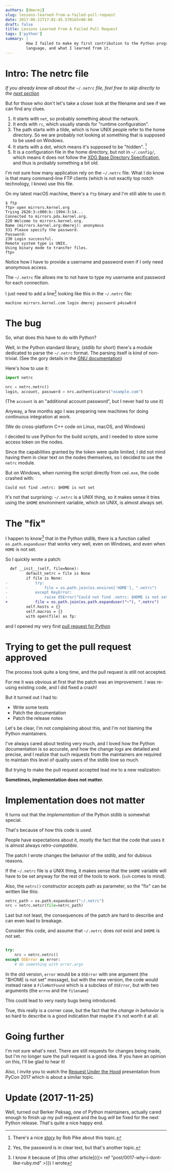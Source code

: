 ```yaml
---
authors: [dmerej]
slug: lessons-learned-from-a-failed-pull-request
date: 2017-06-21T17:01:45.570165+00:00
draft: false
title: Lessons Learned From A Failed Pull Request
tags: ['python']
summary: |
         How I failed to make my first contribution to the Python programming
         language, and what I learned from it.
---
```


# Intro: The netrc file

_If you already know all about the `~/.netrc` file, feel free to skip directly
to the [next section](#the-bug)_


But for those who don't let's take a closer look at the filename and see if we
can find any clues.

1. It starts with `net`, so probably something about the network.
2. It ends with `rc`, which usually stands for "runtime configuration".
3. The path starts with a tilde, which is how UNIX people refer to the home
   directory. So we are probably not looking at something that is supposed to be
   used on Windows.
4. It starts with a dot, which means it's supposed to be "hidden". [^1]
5. It is a configuration file in the home directory, but not in
   `~/.config/`, which means it does not follow the [XDG Base Directory
   Specification](https://standards.freedesktop.org/basedir-spec/basedir-spec-latest.html),
   and thus is probably something a bit old.


I'm not sure how many application rely on the `~/.netrc` file. What I do know is
that many command-line FTP clients (which is not exactly top notch technology, I
know) use this file.

On my latest macOS machine, there's a `ftp` binary and I'm still able to use it:

```console
$ ftp
ftp> open mirrors.kernel.org
Trying 2620:3:c000:b::1994:3:14...
Connected to mirrors.pdx.kernel.org.
220 Welcome to mirrors.kernel.org.
Name (mirrors.kernel.org:dmerej): anonymous
331 Please specify the password.
Password:
230 Login successful.
Remote system type is UNIX.
Using binary mode to transfer files.
ftp>
```

Notice how I have to provide a username and password even if I only need
anonymous access.

The `~/.netrc` file allows me to not have to type my username and password for
each connection.

I just need to add a line[^2] looking like this in the `~/.netrc` file:

```text
machine mirrors.kernel.com login dmerej password p4ssw0rd
```



# The bug

So, what does this have to do with Python?

Well, in the Python standard library, (stdlib for short) there's a module
dedicated to parse the `~/.netrc` format. The parsing itself is kind of
non-trivial. (See the gory details in the [GNU documentation](
https://www.gnu.org/software/inetutils/manual/html_node/The-_002enetrc-file.html))

Here's how to use it:

```python
import netrc

nrc = netrc.netrc()
login, account, password = nrc.authenticators("example.com")
```

(The `account` is an "additional account password", but I never had to use it)

Anyway, a few months ago I was preparing new machines for doing continuous
integration at work.

(We do cross-platform C++ code on Linux, macOS, and Windows)

I decided to use Python for the build scripts, and I needed to store some access token on
the nodes.

Since the capabilities granted by the token were quite limited, I did not mind
having them in clear text on the nodes themselves, so I decided to use the
`netrc` module.

But on Windows, when running the script directly from `cmd.exe`, the
code crashed with:

```text
Could not find .netrc: $HOME is not set
```

It's not that surprising: `~/.netrc` is a UNIX thing, so it makes sense it
tries using the `$HOME` environment variable, which on UNIX, is almost always
set.

# The "fix"

I happen to know[^3] that in the Python stdlib, there is a function called
`os.path.expanduser` that works very well, even on Windows, and even when `HOME`
is not set.

So I quickly wrote a patch:

```diff
  def __init__(self, file=None):
         default_netrc = file is None
         if file is None:
-            try:
-                file = os.path.join(os.environ['HOME'], ".netrc")
-            except KeyError:
-                raise OSError("Could not find .netrc: $HOME is not set") from None
+            file = os.path.join(os.path.expanduser("~"), ".netrc")
         self.hosts = {}
         self.macros = {}
         with open(file) as fp:
```

and I opened my very first [pull request for Python](https://github.com/python/cpython/pull/123)

# Trying to get the pull request approved

The process took quite a long time, and the pull request is still not accepted.

For me it was obvious at first that the patch was an improvement. I was
re-using existing code, and I did fixed a crash!

But it turned out I had to:

* Write some tests
* Patch the documentation
* Patch the release notes

Let's be clear, I'm not complaining about this, and I'm not blaming the Python
maintainers.

I've always cared about testing very much, and I loved how the Python
documentation is so accurate, and how the change logs are detailed and precise,
and I realize that such requests from the maintainers are required to maintain
this level of quality users of the stdlib love so much.

But trying to make the pull request accepted lead me to a new realization:

**Sometimes, implementation does not matter.**

# Implementation does not matter

It turns out that the _implementation_ of the Python stdlib is somewhat
special.

That's because of how this code is _used_.

People have expectations about it, mostly the fact that the code
that uses it is almost always *retro-compatible*.

The patch I wrote changes the behavior of the stdlib, and for dubious reasons.

If the `~/.netrc` file is a UNIX thing, it makes sense that the `$HOME` variable
will have to be set anyway for the rest of the tools to work. (`ssh` comes to mind).

Also, the `netrc()` constructor accepts path as parameter, so the "fix" can be
written like this:

```python
netrc_path = os.path.expanduser("~/.netrc")
nrc = netrc.netcr(file=netrc_path)
```

Last but not least, the consequences of the patch are hard to describe and can
even lead to breakage.

Consider this code, and assume that `~/.netrc` does _not_ exist and `$HOME` is
_not_ set.

```python

try:
    nrc = netrc.netrc()
except OSError as error:
    # do something with error.args

```

In the old version, `error` would be a `OSError` with one argument (the "$HOME
is not set" message), but with the new version, the code would instead raise a
`FileNotFound` which is a subclass of `OSError`, but with two arguments (the
`errno` and the `filename`)

This could lead to very nasty bugs being introduced.

True, this really is a corner case, but the fact that the _change in
behavior_ is so hard to describe is a good indication that maybe it's not worth
it at all.

# Going further

I'm not sure what's next. There are still requests for changes being made, but I'm
no longer sure the pull request is a good idea. If you have an opinion on this,
I'll be glad to hear it!

Also, I invite you to watch the [Request Under the
Hood](https://www.youtube.com/watch?v=ptbCIvve6-k) presentation from PyCon 2017
which is about a similar topic.

# Update (2017-11-25)

Well, turned out Berker Peksag, one of Python maintainers, actually cared enough to finish up my pull request and the bug *will* be fixed for the next Python release. That's quite a nice happy end.


[^1]: There's a nice [story](https://plus.google.com/+RobPikeTheHuman/posts/R58WgWwN9jp) by Rob Pike about this topic.
[^2]: Yes, the password is in clear text, but that's another topic.
[^3]: I know it because of [this other article]({{< ref "post/0017-why-i-dont-like-ruby.md" >}}) I wrote
